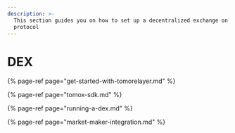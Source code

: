```yaml
---
description: >-
  This section guides you on how to set up a decentralized exchange on TomoX
  protocol
---
```


# DEX

{% page-ref page="get-started-with-tomorelayer.md" %}

{% page-ref page="tomox-sdk.md" %}

{% page-ref page="running-a-dex.md" %}

{% page-ref page="market-maker-integration.md" %}



